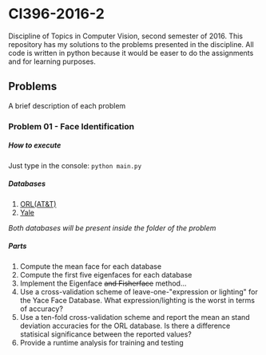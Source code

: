 # CI396-2016-2
Discipline of Topics in Computer Vision, second semester of 2016.
This repository has my solutions to the problems presented in the discipline.
All code is written in python because it would be easer to do the assignments and
for learning purposes.

## Problems
A brief description of each problem

### Problem 01 - Face Identification

##### How to execute
Just type in the console: ```python main.py```

##### Databases
1. [ORL(AT&T)](http://www.cl.cam.ac.uk/research/dtg/attarchive/facedatabase.html)
2. [Yale](http://vision.ucsd.edu/content/yale-face-database)

*Both databases will be present inside the folder of the problem*

##### Parts
1. Compute the mean face for each database
2. Compute the first five eigenfaces for each database
3. Implement the Eigenface ~~and Fisherface~~ method...
 1. Use a cross-validation scheme of leave-one-"expression or lighting" for the Yace Face Database. What expression/lighting is the worst in terms of accuracy?
 2. Use a ten-fold cross-validation scheme and report the mean an stand deviation accuracies for the ORL database. Is there a difference statisical significance between the reported values?
4. Provide a runtime analysis for training and testing
